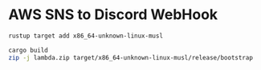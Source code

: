 AWS SNS to Discord WebHook
========

```bash
rustup target add x86_64-unknown-linux-musl

cargo build
zip -j lambda.zip target/x86_64-unknown-linux-musl/release/bootstrap
```
